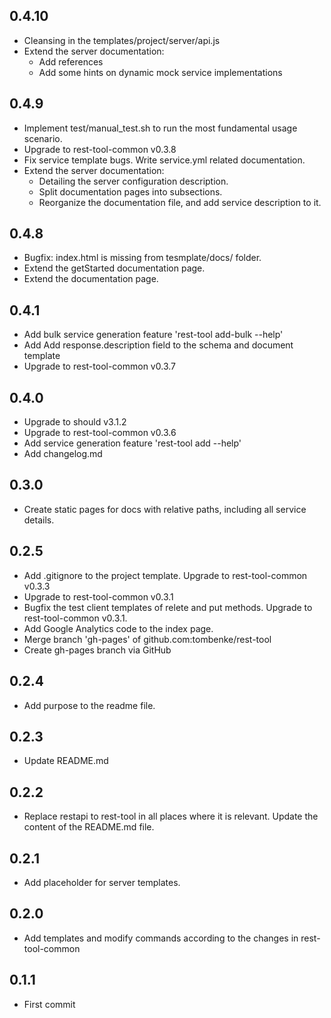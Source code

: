 ## 0.4.10
- Cleansing in the templates/project/server/api.js
- Extend the server documentation:
    - Add references
    - Add some hints on dynamic mock service implementations

## 0.4.9
- Implement test/manual_test.sh to run the most fundamental usage scenario.
- Upgrade to rest-tool-common v0.3.8
- Fix service template bugs. Write service.yml related documentation.
- Extend the server documentation:
    - Detailing the server configuration description.
    - Split documentation pages into subsections.
    - Reorganize the documentation file, and add service description to it.

## 0.4.8
- Bugfix: index.html is missing from tesmplate/docs/ folder.
- Extend the getStarted documentation page.
- Extend the documentation page.

## 0.4.1
- Add bulk service generation feature 'rest-tool add-bulk --help'
- Add Add response.description field to the schema and document template
- Upgrade to rest-tool-common v0.3.7

## 0.4.0
- Upgrade to should v3.1.2
- Upgrade to rest-tool-common v0.3.6
- Add service generation feature 'rest-tool add --help'
- Add changelog.md

## 0.3.0
- Create static pages for docs with relative paths, including all service details.

## 0.2.5
- Add .gitignore to the project template. Upgrade to rest-tool-common v0.3.3
- Upgrade to rest-tool-common v0.3.1
- Bugfix the test client templates of relete and put methods. Upgrade to rest-tool-common v0.3.1.
- Add Google Analytics code to the index page.
- Merge branch 'gh-pages' of github.com:tombenke/rest-tool
- Create gh-pages branch via GitHub

## 0.2.4
- Add purpose to the readme file.

## 0.2.3
- Update README.md

## 0.2.2
- Replace restapi to rest-tool in all places where it is relevant. Update the content of the README.md file.

## 0.2.1
- Add placeholder for server templates.

## 0.2.0
- Add templates and modify commands according to the changes in rest-tool-common

## 0.1.1
- First commit

